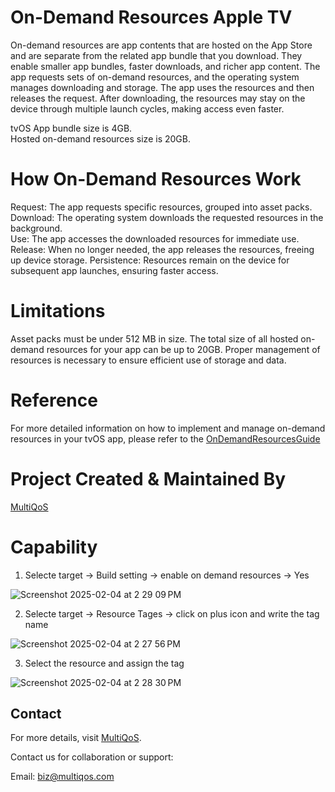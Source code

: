 # On-Demand Resources Apple TV

On-demand resources are app contents that are hosted on the App Store and are separate from the related app bundle that you download. They enable smaller app bundles, faster downloads, and richer app content. The app requests sets of on-demand resources, and the operating system manages downloading and storage. The app uses the resources and then releases the request. After downloading, the resources may stay on the device through multiple launch cycles, making access even faster.

tvOS App bundle size is 4GB.  
Hosted on-demand resources size is 20GB.

# How On-Demand Resources Work
Request: The app requests specific resources, grouped into asset packs.  
Download: The operating system downloads the requested resources in the background.  
Use: The app accesses the downloaded resources for immediate use.  
Release: When no longer needed, the app releases the resources, freeing up device storage. 
Persistence: Resources remain on the device for subsequent app launches, ensuring faster access.  

# Limitations
Asset packs must be under 512 MB in size.
The total size of all hosted on-demand resources for your app can be up to 20GB.
Proper management of resources is necessary to ensure efficient use of storage and data.

# Reference
For more detailed information on how to implement and manage on-demand resources in your tvOS app, please refer to the [OnDemandResourcesGuide](https://developer.apple.com/library/archive/documentation/FileManagement/Conceptual/On_Demand_Resources_Guide/)

# Project Created & Maintained By
[MultiQoS](https://multiqos.com/)

# Capability
1. Selecte target -> Build setting -> enable on demand resources -> Yes

![Screenshot 2025-02-04 at 2 29 09 PM](https://github.com/user-attachments/assets/bdbef99b-2d39-4b34-ad02-3007f33d4c54)

2. Selecte target -> Resource Tages -> click on plus icon and write the tag name

![Screenshot 2025-02-04 at 2 27 56 PM](https://github.com/user-attachments/assets/3035b0cc-83d1-4a3c-8b51-6088f9ca3746)

3. Select the resource and assign the tag 

![Screenshot 2025-02-04 at 2 28 30 PM](https://github.com/user-attachments/assets/6a1eded8-f022-4ea8-a983-bab3624b5deb)


## **Contact**
For more details, visit [MultiQoS](https://multiqos.com/).

Contact us for collaboration or support:

Email: biz@multiqos.com



